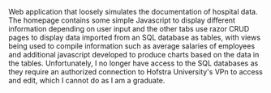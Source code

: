 Web application that loosely simulates the documentation of hospital data. The homepage contains some simple Javascript 
to display different information depending on user input and the other tabs use razor CRUD pages to display data imported 
from an SQL database as tables, with views being used to compile information such as average salaries of employees and additional 
javascript developed to produce charts based on the data in the tables. Unfortunately, I no longer have access to the SQL databases 
as they require an authorized connection to Hofstra University's VPn to access and edit, which I cannot do as I am a graduate.
